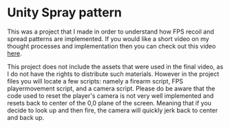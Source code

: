 # Unity Spray pattern
This was a project that I made in order to understand how FPS recoil and spread patterns are implemented. If you would like a short video on my thought processes and implementation then you can check out this video [here](https://www.youtube.com/watch?v=MNSQWPhalGQ).

This project does not include the assets that were used in the final video, as I do not have the rights to distribute such materials. However in the project files you will locate a few scripts: namely a firearm script, FPS playermovement script, and a camera script. Please do be aware that the code used to reset the player's camera is not very well implemented and resets back to center of the 0,0 plane of the screen. Meaning that if you decide to look up and then fire, the camera will quickly jerk back to center and back up.
